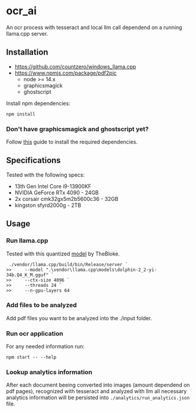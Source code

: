 # ocr_ai

An ocr process with tesseract and local llm call dependend on a running llama.cpp server.

## Installation

- https://github.com/countzero/windows_llama.cpp
- https://www.npmjs.com/package/pdf2pic
  - node >= 14.x
  - graphicsmagick
  - ghostscript

Install npm dependencies:

```
npm install
```

### Don't have graphicsmagick and ghostscript yet?

Follow [this](https://github.com/yakovmeister/pdf2image/blob/HEAD/docs/gm-installation.md) guide to install the required dependencies.

## Specifications

Tested with the following specs:

- 13th Gen Intel Core i9-13900KF
- NVIDIA GeForce RTx 4090 - 24GB
- 2x corsair cmk32gx5m2b5600c36 - 32GB
- kingston sfyrd2000g - 2TB

## Usage

### Run llama.cpp

Tested with this quantized [model](https://huggingface.co/TheBloke/dolphin-2_2-yi-34b-GGUF) by TheBloke.

```
 ./vendor/llama.cpp/build/bin/Release/server `
>>     --model ".\vendor\llama.cpp\models\dolphin-2_2-yi-34b.Q4_K_M.gguf" `
>>     --ctx-size 4096 `
>>     --threads 24 `
>>     --n-gpu-layers 64
```

### Add files to be analyzed

Add pdf files you want to be analyzed into the ./input folder.

### Run ocr application

For any needed information run:

```
npm start -- --help
```

### Lookup analytics information

After each document beeing converted into images (amount dependend on pdf pages), recognized with tesseract and analyzed with llm all necessary analytics information will be persisted into `./analytics/run_analytics.json` file.
